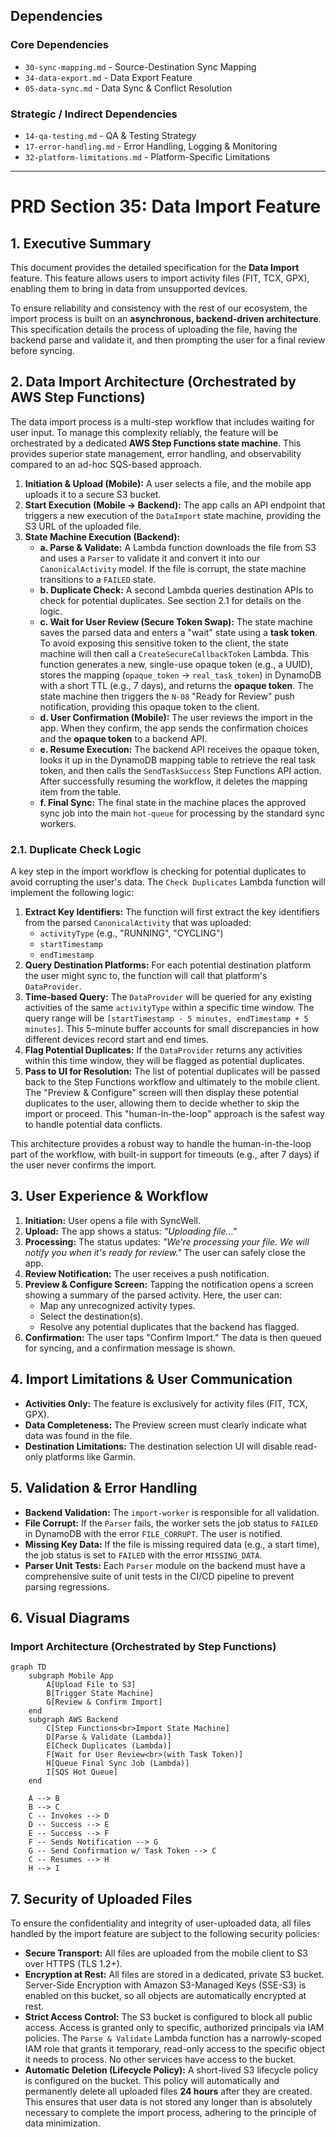 ## Dependencies

### Core Dependencies
- `30-sync-mapping.md` - Source-Destination Sync Mapping
- `34-data-export.md` - Data Export Feature
- `05-data-sync.md` - Data Sync & Conflict Resolution

### Strategic / Indirect Dependencies
- `14-qa-testing.md` - QA & Testing Strategy
- `17-error-handling.md` - Error Handling, Logging & Monitoring
- `32-platform-limitations.md` - Platform-Specific Limitations

---

# PRD Section 35: Data Import Feature

## 1. Executive Summary

This document provides the detailed specification for the **Data Import** feature. This feature allows users to import activity files (FIT, TCX, GPX), enabling them to bring in data from unsupported devices.

To ensure reliability and consistency with the rest of our ecosystem, the import process is built on an **asynchronous, backend-driven architecture**. This specification details the process of uploading the file, having the backend parse and validate it, and then prompting the user for a final review before syncing.

## 2. Data Import Architecture (Orchestrated by AWS Step Functions)

The data import process is a multi-step workflow that includes waiting for user input. To manage this complexity reliably, the feature will be orchestrated by a dedicated **AWS Step Functions state machine**. This provides superior state management, error handling, and observability compared to an ad-hoc SQS-based approach.

1.  **Initiation & Upload (Mobile):** A user selects a file, and the mobile app uploads it to a secure S3 bucket.
2.  **Start Execution (Mobile -> Backend):** The app calls an API endpoint that triggers a new execution of the `DataImport` state machine, providing the S3 URL of the uploaded file.
3.  **State Machine Execution (Backend):**
    *   **a. Parse & Validate:** A Lambda function downloads the file from S3 and uses a `Parser` to validate it and convert it into our `CanonicalActivity` model. If the file is corrupt, the state machine transitions to a `FAILED` state.
    *   **b. Duplicate Check:** A second Lambda queries destination APIs to check for potential duplicates. See section 2.1 for details on the logic.
    *   **c. Wait for User Review (Secure Token Swap):** The state machine saves the parsed data and enters a "wait" state using a **task token**. To avoid exposing this sensitive token to the client, the state machine will then call a `CreateSecureCallbackToken` Lambda. This function generates a new, single-use opaque token (e.g., a UUID), stores the mapping (`opaque_token` -> `real_task_token`) in DynamoDB with a short TTL (e.g., 7 days), and returns the **opaque token**. The state machine then triggers the `N-08` "Ready for Review" push notification, providing this opaque token to the client.
    *   **d. User Confirmation (Mobile):** The user reviews the import in the app. When they confirm, the app sends the confirmation choices and the **opaque token** to a backend API.
    *   **e. Resume Execution:** The backend API receives the opaque token, looks it up in the DynamoDB mapping table to retrieve the real task token, and then calls the `SendTaskSuccess` Step Functions API action. After successfully resuming the workflow, it deletes the mapping item from the table.
    *   **f. Final Sync:** The final state in the machine places the approved sync job into the main `hot-queue` for processing by the standard sync workers.

### 2.1. Duplicate Check Logic

A key step in the import workflow is checking for potential duplicates to avoid corrupting the user's data. The `Check Duplicates` Lambda function will implement the following logic:

1.  **Extract Key Identifiers:** The function will first extract the key identifiers from the parsed `CanonicalActivity` that was uploaded:
    *   `activityType` (e.g., "RUNNING", "CYCLING")
    *   `startTimestamp`
    *   `endTimestamp`
2.  **Query Destination Platforms:** For each potential destination platform the user might sync to, the function will call that platform's `DataProvider`.
3.  **Time-based Query:** The `DataProvider` will be queried for any existing activities of the same `activityType` within a specific time window. The query range will be `[startTimestamp - 5 minutes, endTimestamp + 5 minutes]`. This 5-minute buffer accounts for small discrepancies in how different devices record start and end times.
4.  **Flag Potential Duplicates:** If the `DataProvider` returns any activities within this time window, they will be flagged as potential duplicates.
5.  **Pass to UI for Resolution:** The list of potential duplicates will be passed back to the Step Functions workflow and ultimately to the mobile client. The "Preview & Configure" screen will then display these potential duplicates to the user, allowing them to decide whether to skip the import or proceed. This "human-in-the-loop" approach is the safest way to handle potential data conflicts.

This architecture provides a robust way to handle the human-in-the-loop part of the workflow, with built-in support for timeouts (e.g., after 7 days) if the user never confirms the import.

## 3. User Experience & Workflow

1.  **Initiation:** User opens a file with SyncWell.
2.  **Upload:** The app shows a status: *"Uploading file..."*
3.  **Processing:** The status updates: *"We're processing your file. We will notify you when it's ready for review."* The user can safely close the app.
4.  **Review Notification:** The user receives a push notification.
5.  **Preview & Configure Screen:** Tapping the notification opens a screen showing a summary of the parsed activity. Here, the user can:
    *   Map any unrecognized activity types.
    *   Select the destination(s).
    *   Resolve any potential duplicates that the backend has flagged.
6.  **Confirmation:** The user taps "Confirm Import." The data is then queued for syncing, and a confirmation message is shown.

## 4. Import Limitations & User Communication

*   **Activities Only:** The feature is exclusively for activity files (FIT, TCX, GPX).
*   **Data Completeness:** The Preview screen must clearly indicate what data was found in the file.
*   **Destination Limitations:** The destination selection UI will disable read-only platforms like Garmin.

## 5. Validation & Error Handling

*   **Backend Validation:** The `import-worker` is responsible for all validation.
*   **File Corrupt:** If the `Parser` fails, the worker sets the job status to `FAILED` in DynamoDB with the error `FILE_CORRUPT`. The user is notified.
*   **Missing Key Data:** If the file is missing required data (e.g., a start time), the job status is set to `FAILED` with the error `MISSING_DATA`.
*   **Parser Unit Tests:** Each `Parser` module on the backend must have a comprehensive suite of unit tests in the CI/CD pipeline to prevent parsing regressions.

## 6. Visual Diagrams

### Import Architecture (Orchestrated by Step Functions)
```mermaid
graph TD
    subgraph Mobile App
        A[Upload File to S3]
        B[Trigger State Machine]
        G[Review & Confirm Import]
    end
    subgraph AWS Backend
        C[Step Functions<br>Import State Machine]
        D[Parse & Validate (Lambda)]
        E[Check Duplicates (Lambda)]
        F[Wait for User Review<br>(with Task Token)]
        H[Queue Final Sync Job (Lambda)]
        I[SQS Hot Queue]
    end

    A --> B
    B --> C
    C -- Invokes --> D
    D -- Success --> E
    E -- Success --> F
    F -- Sends Notification --> G
    G -- Send Confirmation w/ Task Token --> C
    C -- Resumes --> H
    H --> I
```

## 7. Security of Uploaded Files

To ensure the confidentiality and integrity of user-uploaded data, all files handled by the import feature are subject to the following security policies:

*   **Secure Transport:** All files are uploaded from the mobile client to S3 over HTTPS (TLS 1.2+).
*   **Encryption at Rest:** All files are stored in a dedicated, private S3 bucket. Server-Side Encryption with Amazon S3-Managed Keys (SSE-S3) is enabled on this bucket, so all objects are automatically encrypted at rest.
*   **Strict Access Control:** The S3 bucket is configured to block all public access. Access is granted only to specific, authorized principals via IAM policies. The `Parse & Validate` Lambda function has a narrowly-scoped IAM role that grants it temporary, read-only access to the specific object it needs to process. No other services have access to the bucket.
*   **Automatic Deletion (Lifecycle Policy):** A short-lived S3 lifecycle policy is configured on the bucket. This policy will automatically and permanently delete all uploaded files **24 hours** after they are created. This ensures that user data is not stored any longer than is absolutely necessary to complete the import process, adhering to the principle of data minimization.
